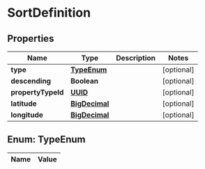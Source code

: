 

# SortDefinition

## Properties

Name | Type | Description | Notes
------------ | ------------- | ------------- | -------------
**type** | [**TypeEnum**](#TypeEnum) |  |  [optional]
**descending** | **Boolean** |  |  [optional]
**propertyTypeId** | [**UUID**](UUID.md) |  |  [optional]
**latitude** | [**BigDecimal**](BigDecimal.md) |  |  [optional]
**longitude** | [**BigDecimal**](BigDecimal.md) |  |  [optional]


## Enum: TypeEnum

Name | Value
---- | -----




